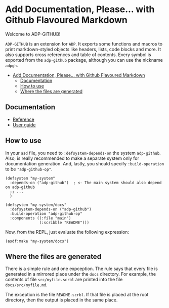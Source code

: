 <a id="header-adp-github-headertag918"></a>
# Add Documentation\, Please\.\.\. with Github Flavoured Markdown

Welcome to ADP\-GITHUB\!

``` ADP-GITHUB ``` is an extension for ``` ADP ```\. It exports some functions and macros to print markdown\-styled objects like headers\, lists\, code blocks and more\. It also supports cross references and table of contents\. Every symbol is exported from the ``` adp-github ``` package\, although you can use the nickname ``` adpgh ```\.

* [Add Documentation\, Please\.\.\. with Github Flavoured Markdown](/README.md#header-adp-github-headertag918)
  * [Documentation](/README.md#header-adp-github-headertag919)
  * [How to use](/README.md#header-adp-github-headertag920)
  * [Where the files are generated](/README.md#header-adp-github-headertag921)


<a id="header-adp-github-headertag919"></a>
## Documentation

* [Reference](/docs/src/functions.md#header-adp-github-reference)
* [User guide](/docs/scribble/user-guide.md#header-adp-github-user-guide)


<a id="header-adp-github-headertag920"></a>
## How to use

In your ``` asd ``` file\, you need to ``` :defsystem-depends-on ``` the system ``` adp-github ```\. Also\, is really recommended to make a separate system only for documentation generation\. And\, lastly\, you should specify ``` :build-operation ``` to be ``` "adp-github-op" ```\.

`````common-lisp
(defsystem "my-system"
  :depends-on ("adp-github")  ; <- The main system should also depend on adp-github
  ;; ...
  )

(defsystem "my-system/docs"
  :defsystem-depends-on ("adp-github")
  :build-operation "adp-github-op"
  :components ((:file "main")
               (:scribble "README")))
`````

Now\, from the REPL\, just evaluate the following expression\:

`````common-lisp
(asdf:make "my-system/docs")
`````

<a id="header-adp-github-headertag921"></a>
## Where the files are generated

There is a simple rule and one expception\. The rule says that every file is generated in a mirrored place under the ``` docs ``` directory\. For example\, the contents of file ``` src/myfile.scrbl ``` are printed into the file ``` docs/src/myfile.md ```\.

The exception is the file ``` README.scrbl ```\. If that file is placed at the root directory\, then the output is placed in the same place\.
